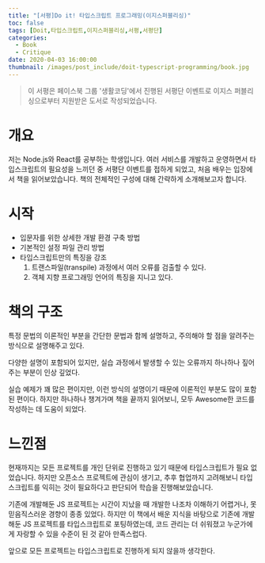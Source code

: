 ```yaml
---
title: "[서평]Do it! 타입스크립트 프로그래밍(이지스퍼블리싱)"
toc: false
tags: [Doit,타입스크립트,이지스퍼블리싱,서평,서평단]
categories:
  - Book
  - Critique
date: 2020-04-03 16:00:00
thumbnail: /images/post_include/doit-typescript-programming/book.jpg
---
```

>이 서평은 페이스북 그룹 '생활코딩'에서 진행된 서평단 이벤트로 이지스 퍼블리싱으로부터 지원받은 도서로 작성되었습니다.

# 개요
저는 Node.js와 React를 공부하는 학생입니다. 여러 서비스를 개발하고 운영하면서 타입스크립트의 필요성을 느끼던 중 서평단 이벤트를 접하게 되었고, 처음 배우는 입장에서 책을 읽어보았습니다. 책의 전체적인 구성에 대해 간략하게 소개해보고자 합니다.

# 시작
* 입문자를 위한 상세한 개발 환경 구축 방법
* 기본적인 설정 파일 관리 방법
* 타입스크립트만의 특징을 강조
    1. 트랜스파일(transpile) 과정에서 여러 오류를 검출할 수 있다.
    2. 객체 지향 프로그래밍 언어의 특징을 지니고 있다.

# 책의 구조
특정 문법의 이론적인 부분을 간단한 문법과 함께 설명하고, 주의해야 할 점을 알려주는 방식으로 설명해주고 있다.

다양한 설명이 포함되어 있지만, 실습 과정에서 발생할 수 있는 오류까지 하나하나 짚어주는 부분이 인상 깊었다.

실습 예제가 꽤 많은 편이지만, 이런 방식의 설명이기 때문에 이론적인 부분도 많이 포함된 편이다. 하지만 하나하나 챙겨가며 책을 끝까지 읽어보니, 모두 Awesome한 코드를 작성하는 데 도움이 되었다.

# 느낀점
현재까지는 모든 프로젝트를 개인 단위로 진행하고 있기 때문에 타입스크립트가 필요 없었습니다. 하지만 오픈소스 프로젝트에 관심이 생기고, 추후 협업까지 고려해보니 타입스크립트를 익히는 것이 필요하다고 판단되어 학습을 진행해보았습니다.

기존에 개발해둔 JS 프로젝트는 시간이 지났을 때 개발한 나조차 이해하기 어렵거나, 못 믿음직스러운 경향이 종종 있었다. 하지만 이 책에서 배운 지식을 바탕으로 기존에 개발해둔 JS 프로젝트를 타입스크립트로 포팅하였는데, 코드 관리는 더 쉬워졌고 누군가에게 자랑할 수 있을 수준이 된 것 같아 만족스럽다.

앞으로 모든 프로젝트는 타입스크립트로 진행하게 되지 않을까 생각한다. 